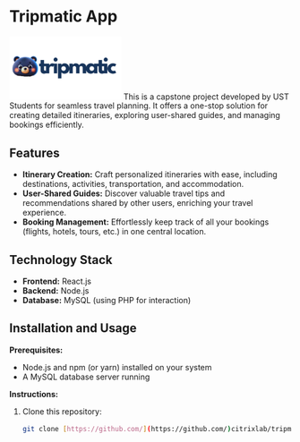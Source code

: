 # Tripmatic App

<img src="frontend/assets/logo.png" alt="Tripmatic Logo" width="200px">
This is a capstone project developed by UST Students for seamless travel planning.
It offers a one-stop solution for creating detailed itineraries, exploring user-shared guides, and managing bookings efficiently.

## Features

* **Itinerary Creation:** Craft personalized itineraries with ease, including destinations, activities, transportation, and accommodation.
* **User-Shared Guides:** Discover valuable travel tips and recommendations shared by other users, enriching your travel experience.
* **Booking Management:** Effortlessly keep track of all your bookings (flights, hotels, tours, etc.) in one central location.

## Technology Stack

* **Frontend:** React.js
* **Backend:** Node.js
* **Database:** MySQL (using PHP for interaction)

## Installation and Usage

**Prerequisites:**

* Node.js and npm (or yarn) installed on your system
* A MySQL database server running

**Instructions:**

1. Clone this repository:

   ```bash
   git clone [https://github.com/](https://github.com/)citrixlab/tripmatic.git
